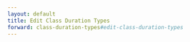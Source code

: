 ```yaml
---
layout: default
title: Edit Class Duration Types
forward: class-duration-types#edit-class-duration-types
---
```

